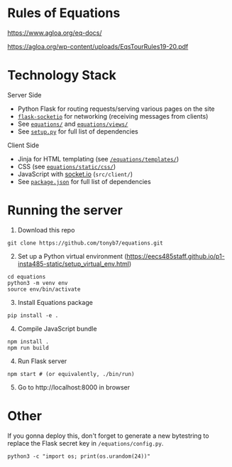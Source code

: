 Rules of Equations
==================
https://www.agloa.org/eq-docs/

https://agloa.org/wp-content/uploads/EqsTourRules19-20.pdf

Technology Stack
================
Server Side
- Python Flask for routing requests/serving various pages on the site
- [`flask-socketio`](https://github.com/miguelgrinberg/Flask-SocketIO) for networking (receiving messages from clients)
- See [`equations/`](https://github.com/tonyb7/equations/tree/master/equations) and [`equations/views/`](https://github.com/tonyb7/equations/tree/master/equations/views)
- See [`setup.py`](https://github.com/tonyb7/equations/blob/master/setup.py) for full list of dependencies

Client Side
- Jinja for HTML templating (see [`/equations/templates/`](https://github.com/tonyb7/equations/tree/master/equations/templates))
- CSS (see [`equations/static/css/`](https://github.com/tonyb7/equations/tree/master/equations/static/css))
- JavaScript with [socket.io](https://socket.io) (`src/client/`)
- See [`package.json`](https://github.com/tonyb7/equations/blob/master/package.json) for full list of dependencies

Running the server
================
1. Download this repo
```
git clone https://github.com/tonyb7/equations.git
```

2. Set up a Python virtual environment (https://eecs485staff.github.io/p1-insta485-static/setup_virtual_env.html)
```
cd equations 
python3 -m venv env 
source env/bin/activate
```

3. Install Equations package
```
pip install -e .
```

4. Compile JavaScript bundle
```
npm install .
npm run build
```
 
4. Run Flask server
```
npm start # (or equivalently, ./bin/run)
```

5. Go to http://localhost:8000 in browser

# Other
If you gonna deploy this, don't forget to generate a new bytestring to replace the Flask secret key in `/equations/config.py`.
```
python3 -c "import os; print(os.urandom(24))"
```

	
